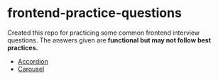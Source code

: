# frontend-practice-questions
Created this repo for practicing some common frontend interview questions. The answers given are **functional but may not follow best practices.** 


* [Accordion](https://github.com/scsiva1991/frontend-practice-questions/tree/master/accordion)
* [Carousel](https://github.com/scsiva1991/frontend-practice-questions/tree/master/carousel)
